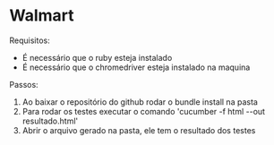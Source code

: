# Walmart

Requisitos:
- É necessário que o ruby esteja instalado
- É necessário que o chromedriver esteja instalado na maquina

Passos:
1. Ao baixar o repositório do github rodar o bundle install na pasta
2. Para rodar os testes executar o comando 'cucumber -f html --out resultado.html'
3. Abrir o arquivo gerado na pasta, ele tem o resultado dos testes
